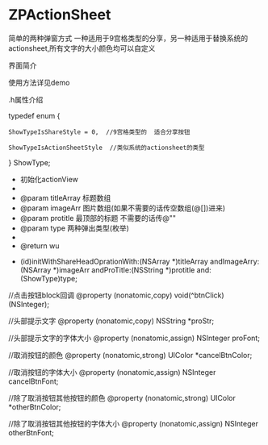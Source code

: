 # ZPActionSheet
简单的两种弹窗方式 一种适用于9宫格类型的分享，另一种适用于替换系统的actionsheet,所有文字的大小颜色均可以自定义

界面简介



使用方法详见demo


.h属性介绍

typedef enum {

    ShowTypeIsShareStyle = 0,  //9宫格类型的  适合分享按钮
    
    ShowTypeIsActionSheetStyle  //类似系统的actionsheet的类型
    
} ShowType;



 *  初始化actionView
 *
 *  @param titleArray 标题数组
 *  @param imageArr   图片数组(如果不需要的话传空数组(@[])进来)
 *  @param protitle   最顶部的标题  不需要的话传@""
 *  @param type       两种弹出类型(枚举)
 *
 *  @return wu
 

- (id)initWithShareHeadOprationWith:(NSArray *)titleArray andImageArry:(NSArray *)imageArr andProTitle:(NSString *)protitle and:(ShowType)type;


//点击按钮block回调
@property (nonatomic,copy) void(^btnClick)(NSInteger);

//头部提示文字
@property (nonatomic,copy) NSString *proStr;

//头部提示文字的字体大小
@property (nonatomic,assign) NSInteger proFont;

//取消按钮的颜色
@property (nonatomic,strong) UIColor *cancelBtnColor;

//取消按钮的字体大小
@property (nonatomic,assign) NSInteger cancelBtnFont;

//除了取消按钮其他按钮的颜色
@property (nonatomic,strong) UIColor *otherBtnColor;

//除了取消按钮其他按钮的字体大小
@property (nonatomic,assign) NSInteger otherBtnFont;
